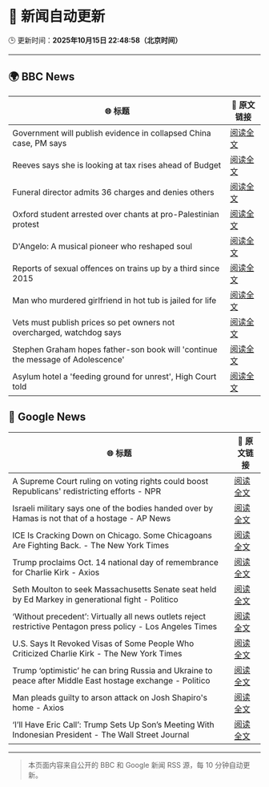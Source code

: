 # 🧠 新闻自动更新

🕒 更新时间：**2025年10月15日 22:48:58（北京时间）**

---

## 🌍 BBC News

| 🌐 标题 | 🔗 原文链接 |
|--------|-------------|
| Government will publish evidence in collapsed China case, PM says | [阅读全文](https://www.bbc.com/news/articles/cql9v6x4wpzo?at_medium=RSS&at_campaign=rss) |
| Reeves says she is looking at tax rises ahead of Budget | [阅读全文](https://www.bbc.com/news/articles/c2drpzxpkp3o?at_medium=RSS&at_campaign=rss) |
| Funeral director admits 36 charges and denies others | [阅读全文](https://www.bbc.com/news/articles/cwyplw17897o?at_medium=RSS&at_campaign=rss) |
| Oxford student arrested over chants at pro-Palestinian protest | [阅读全文](https://www.bbc.com/news/articles/ce8gdelw79po?at_medium=RSS&at_campaign=rss) |
| D'Angelo: A musical pioneer who reshaped soul | [阅读全文](https://www.bbc.com/news/articles/c62e5e3j75vo?at_medium=RSS&at_campaign=rss) |
| Reports of sexual offences on trains up by a third since 2015 | [阅读全文](https://www.bbc.com/news/articles/c39r2zp1dw7o?at_medium=RSS&at_campaign=rss) |
| Man who murdered girlfriend in hot tub is jailed for life | [阅读全文](https://www.bbc.com/news/articles/cvgvx134d86o?at_medium=RSS&at_campaign=rss) |
| Vets must publish prices so pet owners not overcharged, watchdog says | [阅读全文](https://www.bbc.com/news/articles/c201r14z6r3o?at_medium=RSS&at_campaign=rss) |
| Stephen Graham hopes father-son book will 'continue the message of Adolescence' | [阅读全文](https://www.bbc.com/news/articles/cn40yyl8nvyo?at_medium=RSS&at_campaign=rss) |
| Asylum hotel a 'feeding ground for unrest', High Court told | [阅读全文](https://www.bbc.com/news/articles/cy8v9jzn5zgo?at_medium=RSS&at_campaign=rss) |

## 📰 Google News

| 🌐 标题 | 🔗 原文链接 |
|--------|-------------|
| A Supreme Court ruling on voting rights could boost Republicans' redistricting efforts - NPR | [阅读全文](https://news.google.com/rss/articles/CBMiogFBVV95cUxQcDllejJOdU9wNDFYcVdic21yZEgzUm94Z3FyM3ZHYlhkOU9WVXRJbF9EUnkza243c1VodVRwZmVuMnU2eGhvdkwxQTI3dkZmd0pZY2I5enQ3Z2lyYlNhSWpPZEc2VXlycUJXZVZ4WjI2VGIySVkxN2tyblMwV0FIVkJJUDg1clVpN1JPSlJkM0ZsSnJuUmFZU214SThNTkcxZVE?oc=5) |
| Israeli military says one of the bodies handed over by Hamas is not that of a hostage - AP News | [阅读全文](https://news.google.com/rss/articles/CBMiqwFBVV95cUxOTlA3YkE1ekF6cnE4a04tMGJta0pyeFNjQkttd0FoakRwZnJYcy1QVWVpTEI3cWplRmowbWVyU0RGQk9YejhSR3cxN3pJazVqUERmMDRLdm9ZS2Fhc00zU3lQbzhGM2Q3OWc3MGNwQVpSYWxJdkJsOXdXbjY0dEU0blRDVTAtRVZHeVoyWlZ5OXMtTXpZUVM1ckhPZURvUWpZeXpPck5uSnB1OGM?oc=5) |
| ICE Is Cracking Down on Chicago. Some Chicagoans Are Fighting Back. - The New York Times | [阅读全文](https://news.google.com/rss/articles/CBMibEFVX3lxTE9oZWxwUENLMnEyeWJDS3c5TEl4Wml1NmxNLWJDYWJfVGtiaDN3RWlpNGgwdzFTM19MQ0IwTGVlRk55c1Q3d3ltZkhzODc1Q0g1V3NuX3RxSGNsRFNGaGFVZTRvdG9ib01sS0Jmaw?oc=5) |
| Trump proclaims Oct. 14 national day of remembrance for Charlie Kirk - Axios | [阅读全文](https://news.google.com/rss/articles/CBMiiwFBVV95cUxPYU44NEd4LWRFZC1qdGZJMU5sOXNKVWtYanh4R3E3VV9oMVZXTlk0WkNhTWhOUng0UFktSTUtN3VobGRlaGFXbUppTkxrY1JGVG50d1U3MXJJckhsUEFMODNOUmUweEJBRXNhWFBWWVEtckJCdmhUX0pzaVRwcDFjM3dPUkJRUl9GWEtN?oc=5) |
| Seth Moulton to seek Massachusetts Senate seat held by Ed Markey in generational fight - Politico | [阅读全文](https://news.google.com/rss/articles/CBMihgFBVV95cUxOYXA3VFRBVzBVRm8tQ3FsZjhfNlBzUHNuU0htdVp1MW5QQS1LMUJOdmtBblVoSzF6enNNa3FVNTNFdDRIaGpxY0x1NlhXekdla2ZMNWRESlNYYUtUWHE0ZE5DdHh0WVJIS3g0M0JITExGUGhlc3BTZVZtVDdXejhQdDlPT2czZw?oc=5) |
| ‘Without precedent’: Virtually all news outlets reject restrictive Pentagon press policy - Los Angeles Times | [阅读全文](https://news.google.com/rss/articles/CBMimAFBVV95cUxOUUZ4cFdHTUpUemNyRjF3bV9rN0Frb29WXzN0MWl5dzBYaTlqcjR0elZWQ1Z1QTZxYTczV1pvX2dxV3NPZ0NKZk16emdDZVpyMTYxUHR1X2tLemRkbWJjMU1wSlR3dlJGWHZEeTdUSWpuVmlpSjM2RlRrcjZCZ2FSMktaRXpwc09FaFkyRnJnTDk1dmYtRU1xVw?oc=5) |
| U.S. Says It Revoked Visas of Some People Who Criticized Charlie Kirk - The New York Times | [阅读全文](https://news.google.com/rss/articles/CBMikAFBVV95cUxQSXJ6QTB5ZnNfbC1SeEdzUFFkdkRJYThOR0JsRGxWb211Q2tpTFFoRzVBTmw3LTMwaWVuZHlETU40TTdTRVV4Ym5UQUplaWpqT1FYNHRwU3ROdHVmYlRXbnMzVklxNWxPRHJGTDIzazZnUnhBcF9sOExiRHdyQzQ1QTdTT3JVcFRXYUlIQ2hRUFM?oc=5) |
| Trump ‘optimistic’ he can bring Russia and Ukraine to peace after Middle East hostage exchange - Politico | [阅读全文](https://news.google.com/rss/articles/CBMiwAFBVV95cUxNZXFxLUs0UVItdWRrMDU0N3hQejA1cXQwYUZFRjBKVmdYby1IWWtsck5kaGFucUJBNlotbzRlUEZ5MkNZOENpRWNXLTJ3cy1tdi1YNkNxSkMtd180enZiSF9SQkM3Q0dVNEtJMmZjRkVxcHB4S3BXLVN4OXN2UHZQX3ZrM0puVXdlY0l3RExIRG94M1BPbGNEcnc0MkhvOUQ5QWJjSjBuZHl4OHZmX1hhUUhNYjh5WFowd1Y0TnRPMGM?oc=5) |
| Man pleads guilty to arson attack on Josh Shapiro's home - Axios | [阅读全文](https://news.google.com/rss/articles/CBMiiwFBVV95cUxQSy1SWHVndlFpZ3JXN3ZIU29rMHRyMTlUWXdrQTdkS1NBaEhza2dZOXRoUjJxb0ZlUktBNmcxSVFQQjZQSi04UFNYekVjaGY2aGxZYlZ2aUNqTGhubVROWTNYOWc3WS1SbUZydzNfX05NR3FpSXM5dkU2b1hueGprNkpsbnllUnZHZUdB?oc=5) |
| ‘I’ll Have Eric Call’: Trump Sets Up Son’s Meeting With Indonesian President - The Wall Street Journal | [阅读全文](https://news.google.com/rss/articles/CBMirAFBVV95cUxNb0NvR0FySFhkcXVqbTdWVDE3TGZJdWNneVZWcjZnbXhVVnBQNzJKd1lOQi14YWNrOFBEUV9ac216ZHhVb3hzX0lXRVBXVFVHNHNLVzd2MjBYQURFckIwMkFZRWVEVjREd2dHc1dya29TSlBzNXh6T2Fab2d1Ukt0ODR4WWozbVdrYWttbTNrLXNYSldNbTkxMzhnVnhLWEJmSHJtaDF1UTZmejRO?oc=5) |

---
> 本页面内容来自公开的 BBC 和 Google 新闻 RSS 源，每 10 分钟自动更新。